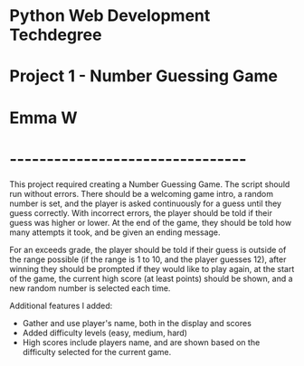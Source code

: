 # Python Web Development Techdegree
# Project 1 - Number Guessing Game
# Emma W
# --------------------------------

This project required creating a Number Guessing Game.  The script should run without errors.  There should be a welcoming game intro, a random number is set, and the player is asked continuously for a guess until they guess correctly.  With incorrect errors, the player should be told if their guess was higher or lower.  At the end of the game, they should be told how many attempts it took, and be given an ending message.  

For an exceeds grade, the player should be told if their guess is outside of the range possible (if the range is 1 to 10, and the player guesses 12), after winning they should be prompted if they would like to play again, at the start of the game, the current high score (at least points) should be shown, and a new random number is selected each time.  

Additional features I added:
* Gather and use player's name, both in the display and scores
* Added difficulty levels (easy, medium, hard)
* High scores include players name, and are shown based on the difficulty selected for the current game.